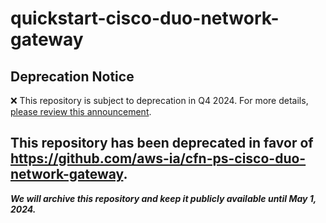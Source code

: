 # quickstart-cisco-duo-network-gateway 
## Deprecation Notice

:x: This repository is subject to deprecation in Q4 2024. For more details, [please review this announcement](https://github.com/aws-ia/.announcements/issues/1). 

## This repository has been deprecated in favor of https://github.com/aws-ia/cfn-ps-cisco-duo-network-gateway. 
***We will archive this repository and keep it publicly available until May 1, 2024.***

